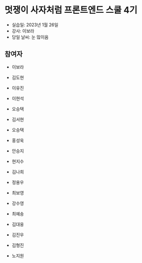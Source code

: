 # 멋쟁이 사자처럼 프론트엔드 스쿨 4기

- 실습일: 2023년 1월 26일
- 강사: 이보라
- 당일 날씨: 눈 많이옴

## 참여자

- 이보라


- 김도현


- 이유진

- 이현석

- 오승택


- 김서현

- 오승택

- 홍성욱






- 안승지

- 현지수

- 김나희

- 정용우

- 최보영

- 강수영

- 최예송


- 김대웅




- 김진우









- 김형진
- 노지원